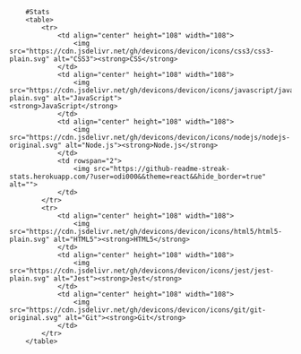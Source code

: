         #Stats
        <table>
            <tr>
                <td align="center" height="108" width="108">
                    <img src="https://cdn.jsdelivr.net/gh/devicons/devicon/icons/css3/css3-plain.svg" alt="CSS3"><strong>CSS</strong>
                </td>
                <td align="center" height="108" width="108">
                    <img src="https://cdn.jsdelivr.net/gh/devicons/devicon/icons/javascript/javascript-plain.svg" alt="JavaScript">                                             <strong>JavaScript</strong>
                </td>
                <td align="center" height="108" width="108">
                    <img src="https://cdn.jsdelivr.net/gh/devicons/devicon/icons/nodejs/nodejs-original.svg" alt="Node.js"><strong>Node.js</strong>
                </td>
                <td rowspan="2">
                    <img src="https://github-readme-streak-stats.herokuapp.com/?user=odi000&&theme=react&&hide_border=true" alt="">
                </td>
            </tr>
            <tr>
                <td align="center" height="108" width="108">
                    <img src="https://cdn.jsdelivr.net/gh/devicons/devicon/icons/html5/html5-plain.svg" alt="HTML5"><strong>HTML5</strong>
                </td>
                <td align="center" height="108" width="108">
                    <img src="https://cdn.jsdelivr.net/gh/devicons/devicon/icons/jest/jest-plain.svg" alt="Jest"><strong>Jest</strong>
                </td>
                <td align="center" height="108" width="108">
                    <img src="https://cdn.jsdelivr.net/gh/devicons/devicon/icons/git/git-original.svg" alt="Git"><strong>Git</strong>
                </td>
            </tr>
        </table>
